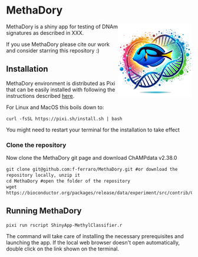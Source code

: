 # MethaDory

<img style="float: right;" src="methadory.png" width="200">

MethaDory is a shiny app for testing of DNAm signatures as described in XXX. 

If you use MethaDory please cite our work and consider starring this repository :) 


## Installation

MethaDory environment is distributed as Pixi that can be easily installed with following the instructions described [here](https://pixi.sh/latest/).

For Linux and MacOS this boils down to:

```
curl -fsSL https://pixi.sh/install.sh | bash
```
You might need to restart your terminal for the installation to take effect

### Clone the repository 

Now clone the MethaDory git page and download ChAMPdata v2.38.0

```
git clone git@github.com:f-ferraro/MethaDory.git #or download the repository locally, unzip it
cd MethaDory #open the folder of the repository
wget https://bioconductor.org/packages/release/data/experiment/src/contrib/ChAMPdata_2.38.0.tar.gz
```

## Running MethaDory 

```
pixi run rscript ShinyApp-MethylClassifier.r
```
The command will take care of installing the necessary prerequisites and launching the app.
If the local web browser doesn't open automatically, double click on the link shown on the terminal. 
